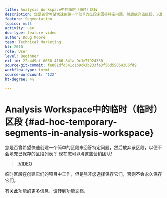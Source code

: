 ```yaml
---
title: Analysis Workspace中的临时（临时）区段
description: 您是否曾希望快速创建一个简单的区段来回答特定问题，然后放弃该区段，以便不会填充已保存的区段列表？ 现在您可以与这些营销团队!
feature: Segmentation
topics: null
activity: use
doc-type: feature video
author: Doug Moore
team: Technical Marketing
kt: 2010
role: User
level: Beginner
exl-id: 22c449af-0660-4166-841a-9c1e77924350
source-git-commit: fe861dfd541c1b9cb3b233fa3f56d55054305fd9
workflow-type: tm+mt
source-wordcount: '122'
ht-degree: 4%

---
```


# Analysis Workspace中的临时（临时）区段 {#ad-hoc-temporary-segments-in-analysis-workspace}

您是否曾希望快速创建一个简单的区段来回答特定问题，然后放弃该区段，以便不会填充已保存的区段列表？ 现在您可以与这些营销团队!

>[!VIDEO](https://video.tv.adobe.com/v/23978/?quality=12)

临时区段在创建它们的项目中工作，但是除非您选择保存它们，否则不会永久保存它们。

有关此功能的更多信息，请转到[功能文档](https://experienceleague.adobe.com/docs/analytics/analyze/analysis-workspace/components/t-freeform-project-segment.html?lang=en)。
